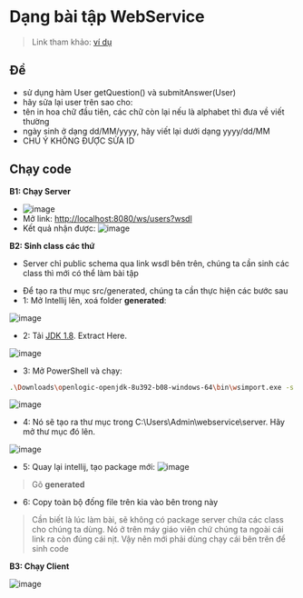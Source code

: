 # Dạng bài tập WebService
> Link tham khảo: [ví dụ](https://gpcoder.com/5615-java-web-services-jax-ws-soap/#Tao_Web_Service_va_tao_Client_truy_cap_Web_service_voi_JAX-WS_API)

## Đề
- sử dụng hàm User getQuestion() và submitAnswer(User)
- hãy sửa lại user trên sao cho:
- tên in hoa chữ đầu tiên, các chữ còn lại nếu là alphabet thì đưa về viết thường
- ngày sinh ở dạng dd/MM/yyyy, hãy viết lại dưới dạng yyyy/dd/MM
- CHÚ Ý KHÔNG ĐƯỢC SỬA ID

## Chạy code
**B1: Chạy Server**
- ![image](https://github.com/inusedname/Curr-NetworkProgramming-Java/assets/49682088/aaed4e96-e45a-4d9c-a0dd-7328a5548fad)
- Mở link: [http://localhost:8080/ws/users?wsdl](http://localhost:8080/ws/users?wsdl)
- Kết quả nhận được:
![image](https://github.com/inusedname/Curr-NetworkProgramming-Java/assets/49682088/1e5d0d87-f102-4d07-ba8a-4a027b83ae2e)

**B2: Sinh class các thứ**
- Server chỉ public schema qua link wsdl bên trên, chúng ta cần sinh các class thì mới có thể làm bài tập
* Để tạo ra thư mục src/generated, chúng ta cần thực hiện các bước sau
* 1: Mở Intellij lên, xoá folder **generated**:

![image](https://github.com/inusedname/Curr-NetworkProgramming-Java/assets/49682088/f527df9b-fbbc-4008-91e1-7e19a9ba76b1)

* 2: Tải [JDK 1.8](https://builds.openlogic.com/downloadJDK/openlogic-openjdk/8u392-b08/openlogic-openjdk-8u392-b08-windows-x64.zip). Extract Here.

![image](https://github.com/inusedname/Curr-NetworkProgramming-Java/assets/49682088/60c5c4ef-e1f9-4d5e-8f73-7ebac1b35b23)

* 3: Mở PowerShell và chạy:
```sh
.\Downloads\openlogic-openjdk-8u392-b08-windows-64\bin\wsimport.exe -s . http://localhost:8080/ws/users?wsdl
```
![image](https://github.com/inusedname/Curr-NetworkProgramming-Java/assets/49682088/78ed78bb-e417-4b54-9a6e-97ddcc5f0372)

* 4: Nó sẽ tạo ra thư mục trong C:\Users\Admin\webservice\server. Hãy mở thư mục đó lên.

![image](https://github.com/inusedname/Curr-NetworkProgramming-Java/assets/49682088/cce90dab-7ff8-43ce-b7ea-6c82df64bc09)

* 5: Quay lại intellij, tạo package mới:
![image](https://github.com/inusedname/Curr-NetworkProgramming-Java/assets/49682088/d563d51f-154c-49a4-8906-a25c99496b0c)
> Gõ **generated**
* 6: Copy toàn bộ đống file trên kia vào bên trong này

> Cần biết là lúc làm bài, sẽ không có package server chứa các class cho chúng ta dùng. Nó ở trên máy giáo viên chứ chúng ta ngoài cái link ra còn đúng cái nịt. Vậy nên mới phải dùng chạy cái bên trên để sinh code

**B3: Chạy Client**

![image](https://github.com/inusedname/Curr-NetworkProgramming-Java/assets/49682088/c4ba38b4-d2ef-41cc-aeae-7a28afcc8fb3)


